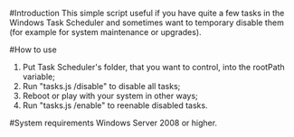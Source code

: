 #Introduction
This simple script useful if you have quite a few tasks in the Windows Task Scheduler and
sometimes want to temporary disable them (for example for system maintenance or upgrades).

#How to use
1) Put Task Scheduler's folder, that you want to control, into the rootPath variable;
2) Run "tasks.js /disable" to disable all tasks;
3) Reboot or play with your system in other ways;
3) Run "tasks.js /enable" to reenable disabled tasks.

#System requirements
Windows Server 2008 or higher.
